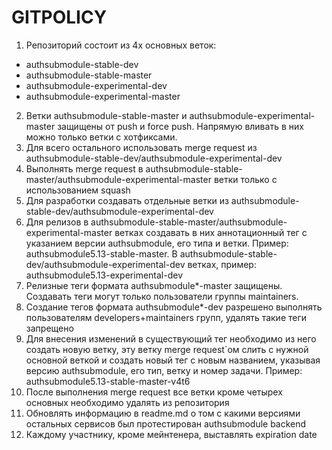 # GITPOLICY
1. Репозиторий состоит из 4х основных веток:
- authsubmodule-stable-dev
- authsubmodule-stable-master
- authsubmodule-experimental-dev
- authsubmodule-experimental-master
2. Ветки authsubmodule-stable-master и authsubmodule-experimental-master защищены от push и force push. Напрямую вливать в них можно только ветки с хотфиксами.
3. Для всего остального использовать merge request из authsubmodule-stable-dev/authsubmodule-experimental-dev
4. Выполнять merge request в authsubmodule-stable-master/authsubmodule-experimental-master ветки только с использованием squash
5. Для разработки создавать отдельные ветки из authsubmodule-stable-dev/authsubmodule-experimental-dev
6. Для релизов в authsubmodule-stable-master/authsubmodule-experimental-master ветках создавать в них аннотационный тег с указанием  версии authsubmodule, его типа и ветки. Пример: authsubmodule5.13-stable-master. В authsubmodule-stable-dev/authsubmodule-experimental-dev ветках, пример: authsubmodule5.13-experimental-dev
7. Релизные теги формата authsubmodule*-master защищены. Создавать теги могут только пользователи группы maintainers.
8. Создание тегов формата authsubmodule*-dev разрешено выполнять пользователям developers+maintainers групп, удалять такие теги запрещено
9. Для внесения изменений в существующий тег необходимо из него создать новую ветку, эту ветку merge request`ом слить с нужной основной веткой и создать новый тег с новым названием, указывая версию authsubmodule, его тип, ветку и номер задачи. Пример: authsubmodule5.13-stable-master-v4t6
10. После выполнения merge request все ветки кроме четырех основных необходимо удалять из репозитория
11. Обновлять информацию в readme.md о том с какими версиями остальных сервисов был протестирован authsubmodule backend
12. Каждому участнику, кроме мейнтенера, выставлять expiration date

